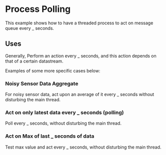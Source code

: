 # Process Polling

This example shows how to have a threaded process to act on message queue every _ seconds.

## Uses

Generally, Perform an action every _ seconds, and this action depends on that of a certain datastream.

Examples of some more specific cases below:

### Noisy Sensor Data Aggregate

For noisy sensor data, act upon an average of it every _ seconds without disturbing the main thread.

### Act on only latest data every _ seconds (polling)

Poll every _ seconds, without disturbing the main thread.

### Act on Max of last _ seconds of data

Test max value and act every _ seconds, without disturbing the main thread.
